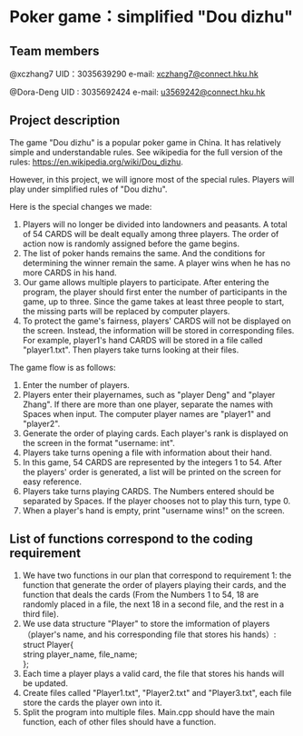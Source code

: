 # Poker game：simplified "Dou dizhu"

## Team members
@xczhang7 UID：3035639290 e-mail: xczhang7@connect.hku.hk

@Dora-Deng UID : 3035692424 e-mail: u3569242@connect.hku.hk

## Project description
The game "Dou dizhu" is a popular poker game in China. It has relatively simple and understandable rules. See wikipedia for the full version of the rules: https://en.wikipedia.org/wiki/Dou_dizhu.

However, in this project, we will ignore most of the special rules. Players will play under simplified rules of "Dou dizhu". 

Here is the special changes we made:

1. Players will no longer be divided into landowners and peasants. A total of 54 CARDS will be dealt equally among three players. The order of action now is randomly assigned before the game begins. 
2. The list of poker hands remains the same. And the conditions for determining the winner remain the same. A player wins when he has no more CARDS in his hand.
3. Our game allows multiple players to participate. After entering the program, the player should first enter the number of participants in the game, up to three. Since the game takes at least three people to start, the missing parts will be replaced by computer players.
4. To protect the game's fairness, players' CARDS will not be displayed on the screen. Instead, the information will be stored in corresponding files. For example, player1's hand CARDS will be stored in a file called "player1.txt". Then players take turns looking at their files. 

The game flow is as follows: 

1. Enter the number of players.
2. Players enter their playernames, such as "player Deng" and "player Zhang". If there are more than one player, separate the names with Spaces when input. The computer player names are "player1" and "player2".
3. Generate the order of playing cards. Each player's rank is displayed on the screen in the format "username: int".
4. Players take turns opening a file with information about their hand.
5. In this game, 54 CARDS are represented by the integers 1 to 54. After the players' order is generated, a list will be printed on the screen for easy reference.
6. Players take turns playing CARDS. The Numbers entered should be separated by Spaces. If the player chooses not to play this turn, type 0.
7. When a player's hand is empty, print "username wins!" on the screen.


## List of functions correspond to the coding requirement

1. We have two functions in our plan that correspond to requirement 1: the function that generate the order of players playing their cards, and the function that deals the cards (From the Numbers 1 to 54, 18 are randomly placed in a file, the next 18 in a second file, and the rest in a third file). 
2. We use data structure "Player" to store the imformation of players（player's name, and his corresponding file that stores his hands）: </br> struct Player{</br> string player_name, file_name;</br> };
3. Each time a player plays a valid card, the file that stores his hands will be updated. 
4. Create files called "Player1.txt", "Player2.txt" and "Player3.txt", each file store the cards the player own into it.
5. Split the program into multiple files. Main.cpp should have the main function, each of other files should have a function.
